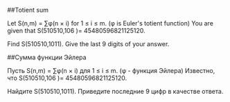 ##Totient sum


Let S(n,m) = ∑φ(n × i) for 1 ≤ i ≤ m. (φ is Euler's totient function)
You are given that S(510510,106 )= 45480596821125120. 


Find S(510510,1011).
Give the last 9 digits of your answer.

##Сумма функции Эйлера


Пусть S(n,m) = ∑φ(n × i) для 1 ≤ i ≤ m. (φ - функция Эйлера)
Известно, что S(510510,106 )= 45480596821125120. 


Найдите S(510510,1011).
Приведите последние 9 цифр в качестве ответа.

